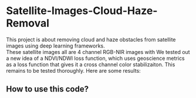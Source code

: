 # Satellite-Images-Cloud-Haze-Removal
This project is about removing cloud and haze obstacles from satellite images using deep learning frameworks.  
These satellite images all are 4 channel RGB-NIR images with 
We tested out a new idea of a NDVI/NDWI loss function, which uses geoscience metrics as a loss function that gives it a cross channel color stabilizaiton. This remains to be tested thoroughly. Here are some results:  



## How to use this code?
